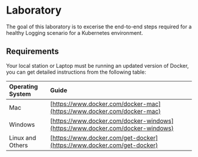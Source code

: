 # Laboratory

The goal of this laboratory is to excerise the end-to-end steps required for a healthy Logging scenario for a Kubernetes environment.

## Requirements

Your local station or Laptop must be running an updated version of Docker, you can get detailed instructions from the following table:

| Operating System | Guide |
| :--- | :--- |
| Mac | [https://www.docker.com/docker-mac](https://www.docker.com/docker-mac) |
| Windows | [https://www.docker.com/docker-windows](https://www.docker.com/docker-windows) |
| Linux and Others | [https://www.docker.com/get-docker](https://www.docker.com/get-docker) |



